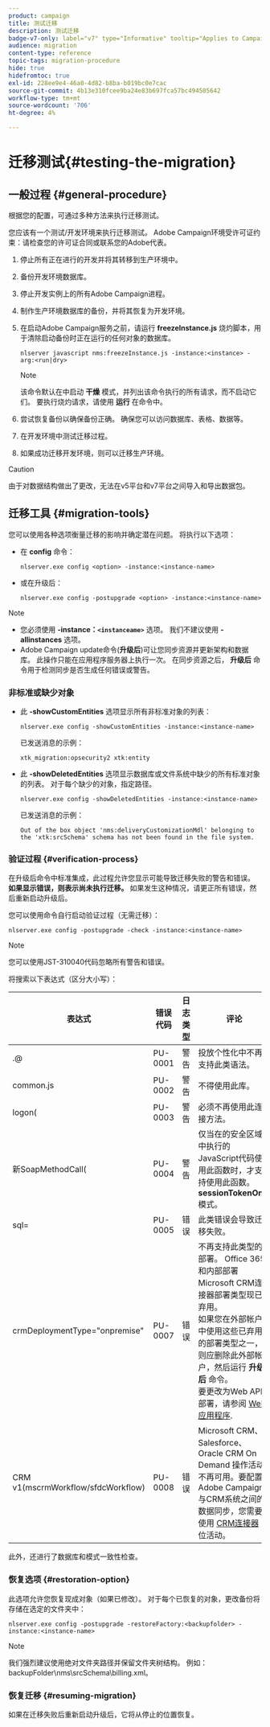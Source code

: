 ```yaml
---
product: campaign
title: 测试迁移
description: 测试迁移
badge-v7-only: label="v7" type="Informative" tooltip="Applies to Campaign Classic v7 only"
audience: migration
content-type: reference
topic-tags: migration-procedure
hide: true
hidefromtoc: true
exl-id: 228ee9e4-46a0-4d82-b8ba-b019bc0e7cac
source-git-commit: 4b13e310fcee9ba24e83b697fca57bc494505642
workflow-type: tm+mt
source-wordcount: '706'
ht-degree: 4%

---
```


# 迁移测试{#testing-the-migration}



## 一般过程 {#general-procedure}

根据您的配置，可通过多种方法来执行迁移测试。

您应该有一个测试/开发环境来执行迁移测试。 Adobe Campaign环境受许可证约束：请检查您的许可证合同或联系您的Adobe代表。

1. 停止所有正在进行的开发并将其转移到生产环境中。
1. 备份开发环境数据库。
1. 停止开发实例上的所有Adobe Campaign进程。
1. 制作生产环境数据库的备份，并将其恢复为开发环境。
1. 在启动Adobe Campaign服务之前，请运行 **freezeInstance.js** 烧灼脚本，用于清除启动备份时正在运行的任何对象的数据库。

   ```
   nlserver javascript nms:freezeInstance.js -instance:<instance> -arg:<run|dry>
   ```

   >[!NOTE]
   >
   >该命令默认在中启动 **干燥** 模式，并列出该命令执行的所有请求，而不启动它们。 要执行烧灼请求，请使用 **运行** 在命令中。

1. 尝试恢复备份以确保备份正确。 确保您可以访问数据库、表格、数据等。
1. 在开发环境中测试迁移过程。
1. 如果成功迁移开发环境，则可以迁移生产环境。

>[!CAUTION]
>
>由于对数据结构做出了更改，无法在v5平台和v7平台之间导入和导出数据包。


## 迁移工具 {#migration-tools}

您可以使用各种选项衡量迁移的影响并确定潜在问题。 将执行以下选项：

* 在 **config** 命令：

   ```
   nlserver.exe config <option> -instance:<instance-name>
   ```

* 或在升级后：

   ```
   nlserver.exe config -postupgrade <option> -instance:<instance-name>
   ```

>[!NOTE]
>
>* 您必须使用 **-instance：`<instanceame>`** 选项。 我们不建议使用 **-allinstances** 选项。
>* Adobe Campaign update命令(**升级后**)可让您同步资源并更新架构和数据库。 此操作只能在应用程序服务器上执行一次。 在同步资源之后， **升级后** 命令用于检测同步是否生成任何错误或警告。


### 非标准或缺少对象

* 此 **-showCustomEntities** 选项显示所有非标准对象的列表：

   ```
   nlserver.exe config -showCustomEntities -instance:<instance-name>
   ```

   已发送消息的示例：

   ```
   xtk_migration:opsecurity2 xtk:entity
   ```

* 此 **-showDeletedEntities** 选项显示数据库或文件系统中缺少的所有标准对象的列表。 对于每个缺少的对象，指定路径。

   ```
   nlserver.exe config -showDeletedEntities -instance:<instance-name>
   ```

   已发送消息的示例：

   ```
   Out of the box object 'nms:deliveryCustomizationMdl' belonging to the 'xtk:srcSchema' schema has not been found in the file system.
   ```

### 验证过程 {#verification-process}

在升级后命令中标准集成，此过程允许您显示可能导致迁移失败的警告和错误。 **如果显示错误，则表示尚未执行迁移。** 如果发生这种情况，请更正所有错误，然后重新启动升级后。

您可以使用命令自行启动验证过程（无需迁移）：

```
nlserver.exe config -postupgrade -check -instance:<instance-name>
```

>[!NOTE]
>
>您可以使用JST-310040代码忽略所有警告和错误。

将搜索以下表达式（区分大小写）：

<table> 
 <thead> 
  <tr> 
   <th> 表达式<br /> </th> 
   <th> 错误代码<br /> </th> 
   <th> 日志类型<br /> </th> 
   <th> 评论<br /> </th> 
  </tr> 
 </thead> 
 <tbody> 
  <tr> 
   <td> .@<br /> </td> 
   <td> PU-0001<br /> </td> 
   <td> 警告<br /> </td> 
   <td> 投放个性化中不再支持此类语法。 <br /> </td> 
  </tr> 
  <tr> 
   <td> common.js<br /> </td> 
   <td> PU-0002<br /> </td> 
   <td> 警告<br /> </td> 
   <td> 不得使用此库。<br /> </td> 
  </tr> 
  <tr> 
   <td> logon(<br /> </td> 
   <td> PU-0003<br /> </td> 
   <td> 警告<br /> </td> 
   <td> 必须不再使用此连接方法。<br /> </td> 
  </tr> 
  <tr> 
   <td> 新SoapMethodCall(<br /> </td> 
   <td> PU-0004<br /> </td> 
   <td> 警告<br /> </td> 
   <td> 仅当在的安全区域中执行的JavaScript代码使用此函数时，才支持使用此函数。 <strong>sessionTokenOnly</strong> 模式。<br /> </td> 
  </tr> 
  <tr> 
   <td> sql=<br /> </td> 
   <td> PU-0005<br /> </td> 
   <td> 错误<br /> </td> 
   <td> 此类错误会导致迁移失败。<br /> </td> 
  </tr> 
  <tr> 
   <td> crmDeploymentType="onpremise"<br /> </td> 
   <td> PU-0007<br /> </td> 
   <td> 错误<br /> </td> 
   <td> 不再支持此类型的部署。 Office 365和内部部署Microsoft CRM连接器部署类型现已弃用。 
   </br>如果您在外部帐户中使用这些已弃用的部署类型之一，则应删除此外部帐户，然后运行 <b>升级后</b> 命令。 
   </br>要更改为Web API部署，请参阅 <a href="../../platform/using/crm-ms-dynamics.md#configure-acc-for-microsoft" target="_blank">Web应用程序</a>.<br /> </td>
  </tr> 
  <tr> 
   <td> CRM v1(mscrmWorkflow/sfdcWorkflow)<br /> </td> 
   <td> PU-0008<br /> </td> 
   <td> 错误<br /> </td> 
   <td> Microsoft CRM、Salesforce、Oracle CRM On Demand 操作活动不再可用。要配置Adobe Campaign与CRM系统之间的数据同步，您需要使用 <a href="../../workflow/using/crm-connector.md" target="_blank">CRM连接器</a> 定位活动。<br /> </td>
  </tr> 
 </tbody> 
</table>

此外，还进行了数据库和模式一致性检查。

### 恢复选项 {#restoration-option}

此选项允许您恢复现成对象（如果已修改）。 对于每个已恢复的对象，更改备份将存储在选定的文件夹中：

```
nlserver.exe config -postupgrade -restoreFactory:<backupfolder> -instance:<instance-name>
```

>[!NOTE]
>
>我们强烈建议使用绝对文件夹路径并保留文件夹树结构。 例如：backupFolder\nms\srcSchema\billing.xml。

### 恢复迁移 {#resuming-migration}

如果在迁移失败后重新启动升级后，它将从停止的位置恢复。
